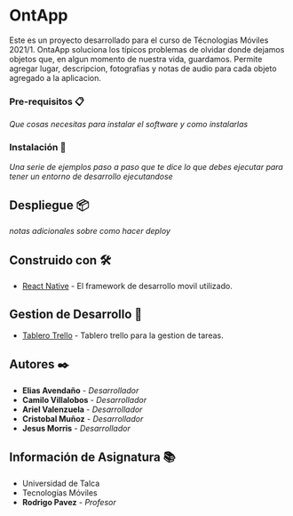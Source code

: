 # OntApp

Este es un proyecto desarrollado para el curso de Técnologias Móviles 2021/1. OntaApp soluciona los típicos problemas de olvidar donde dejamos objetos que, en algun momento de nuestra vida, guardamos. Permite agregar lugar, descripcion, fotografias y notas de audio para cada objeto agregado a la aplicacion.

### Pre-requisitos 📋

_Que cosas necesitas para instalar el software y como instalarlas_

### Instalación 🔧

_Una serie de ejemplos paso a paso que te dice lo que debes ejecutar para tener un entorno de desarrollo ejecutandose_

## Despliegue 📦

_notas adicionales sobre como hacer deploy_

## Construido con 🛠️

* [React Native](https://reactnative.dev/docs/getting-started) - El framework de desarrollo movil utilizado.

## Gestion de Desarrollo 📌

* [Tablero Trello](https://trello.com/b/xbKbnf5y/proyecto-1) - Tablero trello para la gestion de tareas.

## Autores ✒️

* **Elias Avendaño** - *Desarrollador*
* **Camilo Villalobos** - *Desarrollador*
* **Ariel Valenzuela** - *Desarrollador*
* **Cristobal Muñoz** - *Desarrollador*
* **Jesus Morris** - *Desarrollador*

## Información de Asignatura 📚

* Universidad de Talca
* Tecnologías Móviles
* **Rodrigo Pavez** - *Profesor*
